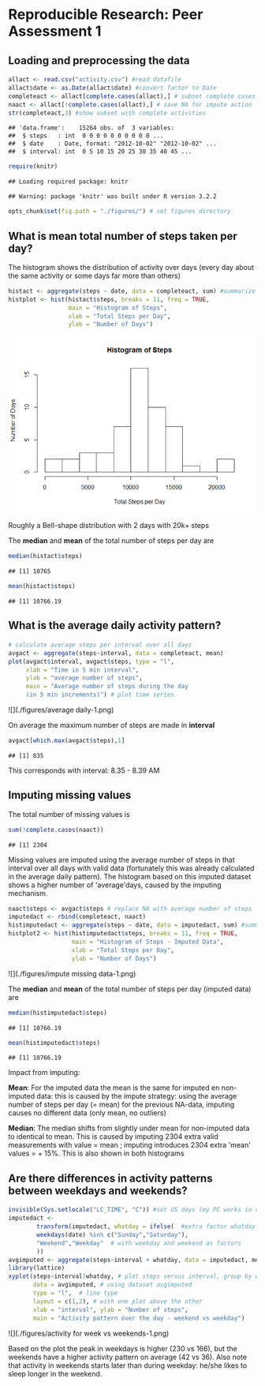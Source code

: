 # Reproducible Research: Peer Assessment 1

## Loading and preprocessing the data

```r
allact <- read.csv("activity.csv") #read datafile
allact$date <- as.Date(allact$date) #convert factor to Date
completeact <- allact[complete.cases(allact),] # subset complete cases
naact <- allact[!complete.cases(allact),] # save NA for impute action
str(completeact,3) #show subset with complete activities
```

```
## 'data.frame':	15264 obs. of  3 variables:
##  $ steps   : int  0 0 0 0 0 0 0 0 0 0 ...
##  $ date    : Date, format: "2012-10-02" "2012-10-02" ...
##  $ interval: int  0 5 10 15 20 25 30 35 40 45 ...
```

```r
require(knitr)
```

```
## Loading required package: knitr
```

```
## Warning: package 'knitr' was built under R version 3.2.2
```

```r
opts_chunk$set(fig.path = "./figures/") # set figures directory
```

## What is mean total number of steps taken per day?
The histogram shows the distribution of activity over days 
(every day about the same activity or some days far more than others)

```r
histact <- aggregate(steps ~ date, data = completeact, sum) #summarize steps per day
histplot <- hist(histact$steps, breaks = 11, freq = TRUE, 
                 main = "Histogram of Steps", 
                 xlab = "Total Steps per Day", 
                 ylab = "Number of Days")
```

![](./figures/Histogram-1.png) 

Roughly a Bell-shape distribution with 2 days with 20k+ steps

The **median** and **mean** of the total number of steps per day are

```r
median(histact$steps)
```

```
## [1] 10765
```

```r
mean(histact$steps)
```

```
## [1] 10766.19
```

## What is the average daily activity pattern?

```r
# calculate average steps per interval over all days
avgact <- aggregate(steps~interval, data = completeact, mean) 
plot(avgact$interval, avgact$steps, type = "l",
     xlab = "Time in 5 min interval",
     ylab = "average number of steps",
     main = "Average number of steps during the day
     (in 5 min increments)") # plot time series
```

![](./figures/average daily-1.png) 

On average the maximum number of steps are made in **interval**

```r
avgact[which.max(avgact$steps),1]
```

```
## [1] 835
```
This corresponds with interval: 8.35 - 8.39 AM

## Imputing missing values
The total number of missing values is

```r
sum(!complete.cases(naact))
```

```
## [1] 2304
```
Missing values are imputed using the average number of steps in that interval over all days with valid data 
(fortunately this was already calculated in the average daily pattern). 
The histogram based on this imputed dataset shows a higher number of 'average'days, caused by the imputing mechanism.

```r
naact$steps <- avgact$steps # replace NA with average number of steps
imputedact <- rbind(completeact, naact)
histimputedact <- aggregate(steps ~ date, data = imputedact, sum) #summarize steps per day
histplot2 <- hist(histimputedact$steps, breaks = 11, freq = TRUE, 
                  main = "Histogram of Steps - Imputed Data", 
                  xlab = "Total Steps per Day", 
                  ylab = "Number of Days")
```

![](./figures/impute missing data-1.png) 

The **median** and **mean** of the total number of steps per day (imputed data) are

```r
median(histimputedact$steps)
```

```
## [1] 10766.19
```

```r
mean(histimputedact$steps)
```

```
## [1] 10766.19
```
Impact from imputing:

**Mean**: For the imputed data the mean is the same for imputed en non-imputed data: this is caused by the impute strategy: using the average number of steps per day (= mean) for the previous NA-data, imputing causes no different data (only mean, no outliers)

**Median**: The median shifts from slightly under mean for non-imputed data to identical to mean. This is caused by imputing 2304 extra valid measurements with value = mean ; imputing introduces 2304 extra 'mean' values = + 15%.
This is also shown in both histograms

## Are there differences in activity patterns between weekdays and weekends?


```r
invisible(Sys.setlocale("LC_TIME", "C")) #set US days (my PC works in different enviroment)
imputedact <-
        transform(imputedact, whatday = ifelse(  #extra factor whatday
        weekdays(date) %in% c("Sunday","Saturday"),
        "Weekend","Weekday"  # with weekday and weekend as factors
        ))
avgimputed <- aggregate(steps~interval + whatday, data = imputedact, mean)
library(lattice)
xyplot(steps~interval|whatday, # plot steps versus interval, group by weekend
       data = avgimputed, # using dataset avgimputed
       type = "l",  # line type
       layout = c(1,2), # with one plot above the other
       xlab = "interval", ylab = "Number of steps",
       main = "Activity pattern over the day - weekend vs weekday")
```

![](./figures/activity for week vs weekends-1.png) 

Based on the plot the peak in weekdays is higher (230 vs 166), but the weekends have a higher activity pattern on average (42 vs 36). Also note that activity in weekends starts later than during weekday: he/she likes to sleep longer in the weekend.
